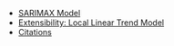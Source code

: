 -   [SARIMAX Model](#sarimax-model)
-   [Extensibility: Local Linear Trend
    Model](#extensibility-local-linear-trend-model)
-   [Citations](#citations)
